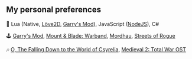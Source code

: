 ## My personal preferences

📃 Lua (Native, [Löve2D](https://love2d.org/), [Garry's Mod](https://store.steampowered.com/app/4000/Garrys_Mod/)), JavaScript ([NodeJS](https://nodejs.org/)), C#

🕹 [Garry's Mod](https://store.steampowered.com/app/4000/Garrys_Mod/), [Mount & Blade: Warband](https://store.steampowered.com/app/48700/Mount__Blade_Warband/), [Mordhau](https://store.steampowered.com/app/629760/MORDHAU/), [Streets of Rogue](https://store.steampowered.com/app/512900/Streets_of_Rogue/)

🎶 [O, The Falling Down to the World of Csyrelia](https://www.youtube.com/watch?v=s--CRo5EWeE), [Medieval 2: Total War OST](https://www.youtube.com/watch?v=JbaFxsW3-WA&t=0s)
